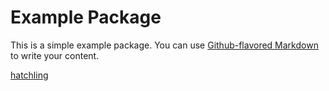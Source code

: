 # Example Package

This is a simple example package. You can use
[Github-flavored Markdown](https://guides.github.com/features/mastering-markdown/)
to write your content.

[hatchling](https://hatch.pypa.io/latest/config/build/)
